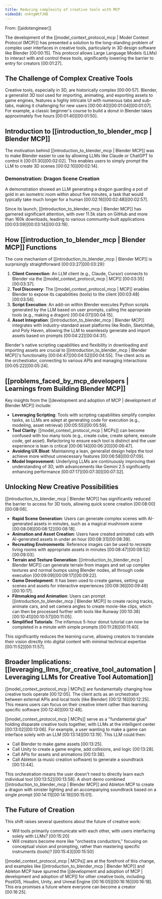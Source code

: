 ```yaml
---
title: Reducing complexity of creative tools with MCP
videoId: nnktgWtfJHE
---
```


From: [[aidotengineer]] <br/> 

The development of the [[model_context_protocol_mcp | Model Context Protocol (MCP)]] has presented a solution to the long-standing problem of complex user interfaces in creative tools, particularly in 3D design software like Blender <a class="yt-timestamp" data-t="00:00:15">[00:00:15]</a>. This protocol allows Large Language Models (LLMs) to interact with and control these tools, significantly lowering the barrier to entry for creators <a class="yt-timestamp" data-t="00:01:27">[00:01:27]</a>.

## The Challenge of Complex Creative Tools

Creative tools, especially in 3D, are historically complex <a class="yt-timestamp" data-t="00:00:57">[00:00:57]</a>. Blender, a generalist 3D tool used for importing, animating, and exporting assets to game engines, features a highly intricate UI with numerous tabs and sub-tabs, making it challenging for new users <a class="yt-timestamp" data-t="00:00:40">[00:00:40]</a><a class="yt-timestamp" data-t="00:01:04">[00:01:04]</a><a class="yt-timestamp" data-t="00:01:07">[00:01:07]</a>. For example, a classic beginner's course to build a donut in Blender takes approximately five hours <a class="yt-timestamp" data-t="00:01:40">[00:01:40]</a><a class="yt-timestamp" data-t="00:01:50">[00:01:50]</a>.

## Introduction to [[introduction_to_blender_mcp | Blender MCP]]

The motivation behind [[introduction_to_blender_mcp | Blender MCP]] was to make Blender easier to use by allowing LLMs like Claude or ChatGPT to control it <a class="yt-timestamp" data-t="00:01:30">[00:01:30]</a><a class="yt-timestamp" data-t="00:02:02">[00:02:02]</a>. This enables users to simply prompt the LLM to create 3D scenes <a class="yt-timestamp" data-t="00:02:10">[00:02:10]</a><a class="yt-timestamp" data-t="00:02:14">[00:02:14]</a>.

### Demonstration: Dragon Scene Creation
A demonstration showed an LLM generating a dragon guarding a pot of gold in an isometric room within about five minutes, a task that would typically take much longer for a human <a class="yt-timestamp" data-t="00:02:16">[00:02:16]</a><a class="yt-timestamp" data-t="00:02:48">[00:02:48]</a><a class="yt-timestamp" data-t="00:02:57">[00:02:57]</a>.

Since its launch, [[introduction_to_blender_mcp | Blender MCP]] has garnered significant attention, with over 11.5k stars on GitHub and more than 160k downloads, leading to various community-built applications <a class="yt-timestamp" data-t="00:03:09">[00:03:09]</a><a class="yt-timestamp" data-t="00:03:14">[00:03:14]</a><a class="yt-timestamp" data-t="00:03:19">[00:03:19]</a>.

## How [[introduction_to_blender_mcp | Blender MCP]] Functions

The core mechanism of [[introduction_to_blender_mcp | Blender MCP]] is surprisingly straightforward <a class="yt-timestamp" data-t="00:03:27">[00:03:27]</a><a class="yt-timestamp" data-t="00:03:29">[00:03:29]</a>:
1.  **Client Connection**: An LLM client (e.g., Claude, Cursor) connects to Blender via the [[model_context_protocol_mcp | MCP]] <a class="yt-timestamp" data-t="00:03:35">[00:03:35]</a><a class="yt-timestamp" data-t="00:03:37">[00:03:37]</a>.
2.  **Tool Discovery**: The [[model_context_protocol_mcp | MCP]] enables Blender to expose its capabilities (tools) to the client <a class="yt-timestamp" data-t="00:03:48">[00:03:48]</a><a class="yt-timestamp" data-t="00:03:56">[00:03:56]</a>.
3.  **Script Execution**: An add-on within Blender executes Python scripts generated by the LLM based on user prompts, calling the appropriate tools (e.g., making a dragon) <a class="yt-timestamp" data-t="00:04:07">[00:04:07]</a><a class="yt-timestamp" data-t="00:04:15">[00:04:15]</a>.
4.  **Asset Integration**: [[introduction_to_blender_mcp | Blender MCP]] integrates with industry-standard asset platforms like Rodin, Sketchfab, and Poly Haven, allowing the LLM to seamlessly generate and import assets based on prompts <a class="yt-timestamp" data-t="00:04:22">[00:04:22]</a><a class="yt-timestamp" data-t="00:04:31">[00:04:31]</a>.

Blender's native scripting capabilities and flexibility in downloading and importing assets are crucial to [[introduction_to_blender_mcp | Blender MCP]]'s functionality <a class="yt-timestamp" data-t="00:04:47">[00:04:47]</a><a class="yt-timestamp" data-t="00:04:52">[00:04:52]</a><a class="yt-timestamp" data-t="00:04:55">[00:04:55]</a>. The client acts as the orchestrator, connecting to various APIs and managing interactions <a class="yt-timestamp" data-t="00:05:22">[00:05:22]</a><a class="yt-timestamp" data-t="00:05:24">[00:05:24]</a>.

## [[problems_faced_by_mcp_developers | Learnings from Building Blender MCP]]

Key insights from the [[development and adoption of MCP | development of Blender MCP]] include:
*   **Leveraging Scripting**: Tools with scripting capabilities simplify complex tasks, as LLMs are adept at generating code for execution (e.g., modeling, asset retrieval) <a class="yt-timestamp" data-t="00:05:55">[00:05:55]</a><a class="yt-timestamp" data-t="00:05:59">[00:05:59]</a>.
*   **Tool Clarity**: [[model_context_protocol_mcp | MCPs]] can become confused with too many tools (e.g., create cube, create sphere, execute code, get asset). Refactoring to ensure each tool is distinct and the user experience is lean is critical <a class="yt-timestamp" data-t="00:06:14">[00:06:14]</a><a class="yt-timestamp" data-t="00:06:20">[00:06:20]</a><a class="yt-timestamp" data-t="00:06:47">[00:06:47]</a>.
*   **Avoiding UX Bloat**: Maintaining a lean, generalist design helps the tool achieve more without unnecessary features <a class="yt-timestamp" data-t="00:06:58">[00:06:58]</a><a class="yt-timestamp" data-t="00:07:09">[00:07:09]</a>.
*   **Model Improvement**: Underlying LLMs are continuously improving their understanding of 3D, with advancements like Gemini 2.5 significantly enhancing performance <a class="yt-timestamp" data-t="00:07:17">[00:07:17]</a><a class="yt-timestamp" data-t="00:07:30">[00:07:30]</a><a class="yt-timestamp" data-t="00:07:32">[00:07:32]</a>.

## Unlocking New Creative Possibilities

[[introduction_to_blender_mcp | Blender MCP]] has significantly reduced the barrier to access for 3D tools, allowing quick scene creation <a class="yt-timestamp" data-t="00:08:00">[00:08:00]</a><a class="yt-timestamp" data-t="00:08:06">[00:08:06]</a>.
*   **Rapid Scene Generation**: Users can generate complex scenes with AI-generated assets in minutes, such as a magical mushroom scene <a class="yt-timestamp" data-t="00:08:08">[00:08:08]</a><a class="yt-timestamp" data-t="00:08:12">[00:08:12]</a><a class="yt-timestamp" data-t="00:08:18">[00:08:18]</a>.
*   **Animation and Asset Creation**: Users have created animated cats with AI-generated assets in under an hour <a class="yt-timestamp" data-t="00:08:31">[00:08:31]</a><a class="yt-timestamp" data-t="00:08:39">[00:08:39]</a>.
*   **Recreating Environments**: Reference images can be used to recreate living rooms with appropriate assets in minutes <a class="yt-timestamp" data-t="00:08:47">[00:08:47]</a><a class="yt-timestamp" data-t="00:08:52">[00:08:52]</a><a class="yt-timestamp" data-t="00:09:03">[00:09:03]</a>.
*   **Terrain and Texture Generation**: [[introduction_to_blender_mcp | Blender MCP]] can generate terrain from images and set up complex textures and normal bumps using Blender nodes, all through code execution <a class="yt-timestamp" data-t="00:09:09">[00:09:09]</a><a class="yt-timestamp" data-t="00:09:17">[00:09:17]</a><a class="yt-timestamp" data-t="00:09:22">[00:09:22]</a>.
*   **Game Development**: It has been used to create games, setting up scenes and assets for interactive experiences <a class="yt-timestamp" data-t="00:09:36">[00:09:36]</a><a class="yt-timestamp" data-t="00:09:49">[00:09:49]</a><a class="yt-timestamp" data-t="00:10:17">[00:10:17]</a>.
*   **Filmmaking and Animation**: Users can prompt [[introduction_to_blender_mcp | Blender MCP]] to create racing tracks, animate cars, and set camera angles to create movie-like clips, which can then be processed further with tools like Runway <a class="yt-timestamp" data-t="00:10:38">[00:10:38]</a><a class="yt-timestamp" data-t="00:10:41">[00:10:41]</a><a class="yt-timestamp" data-t="00:10:57">[00:10:57]</a><a class="yt-timestamp" data-t="00:11:05">[00:11:05]</a>.
*   **Simplified Tutorials**: The infamous 5-hour donut tutorial can now be completed in a minute with simple prompts <a class="yt-timestamp" data-t="00:11:28">[00:11:28]</a><a class="yt-timestamp" data-t="00:11:40">[00:11:40]</a>.

This significantly reduces the learning curve, allowing creators to translate their vision directly into digital content with minimal technical expertise <a class="yt-timestamp" data-t="00:11:52">[00:11:52]</a><a class="yt-timestamp" data-t="00:11:57">[00:11:57]</a>.

## Broader Implications: [[leveraging_llms_for_creative_tool_automation | Leveraging LLMs for Creative Tool Automation]]

[[model_context_protocol_mcp | MCPs]] are fundamentally changing how creative tools operate <a class="yt-timestamp" data-t="00:12:05">[00:12:05]</a>. The client acts as an orchestrator between external APIs and local tools (like Blender) <a class="yt-timestamp" data-t="00:12:16">[00:12:16]</a><a class="yt-timestamp" data-t="00:12:25">[00:12:25]</a>. This means users can focus on their creative intent rather than learning specific software <a class="yt-timestamp" data-t="00:12:40">[00:12:40]</a><a class="yt-timestamp" data-t="00:12:48">[00:12:48]</a>.

[[model_context_protocol_mcp | MCPs]] serve as a "fundamental glue" holding disparate creative tools together, with LLMs at the intelligent center <a class="yt-timestamp" data-t="00:13:02">[00:13:02]</a><a class="yt-timestamp" data-t="00:13:06">[00:13:06]</a>. For example, a user wanting to make a game can interface solely with an LLM <a class="yt-timestamp" data-t="00:13:14">[00:13:14]</a><a class="yt-timestamp" data-t="00:13:19">[00:13:19]</a>. This LLM could then:
*   Call Blender to make game assets <a class="yt-timestamp" data-t="00:13:25">[00:13:25]</a>.
*   Call Unity to create a game engine, add collisions, and logic <a class="yt-timestamp" data-t="00:13:28">[00:13:28]</a>.
*   Call APIs for assets and animations <a class="yt-timestamp" data-t="00:13:38">[00:13:38]</a>.
*   Call Ableton (a music creation software) to generate a soundtrack <a class="yt-timestamp" data-t="00:13:44">[00:13:44]</a>.

This orchestration means the user doesn't need to directly learn each individual tool <a class="yt-timestamp" data-t="00:13:52">[00:13:52]</a><a class="yt-timestamp" data-t="00:13:58">[00:13:58]</a>. A short demo combined [[introduction_to_blender_mcp | Blender MCP]] and Ableton MCP to create a dragon with sinister lighting and an accompanying soundtrack based on a single prompt <a class="yt-timestamp" data-t="00:14:11">[00:14:11]</a><a class="yt-timestamp" data-t="00:14:19">[00:14:19]</a><a class="yt-timestamp" data-t="00:15:01">[00:15:01]</a>.

## The Future of Creation

This shift raises several questions about the future of creative work:
*   Will tools primarily communicate with each other, with users interfacing solely with LLMs? <a class="yt-timestamp" data-t="00:15:20">[00:15:20]</a>
*   Will creators become more like "orchestra conductors," focusing on conceptual vision and prompting, rather than mastering specific instruments (tools)? <a class="yt-timestamp" data-t="00:15:43">[00:15:43]</a><a class="yt-timestamp" data-t="00:15:50">[00:15:50]</a>

[[model_context_protocol_mcp | MCPs]] are at the forefront of this change, and examples like [[introduction_to_blender_mcp | Blender MCP]] and Ableton MCP have spurred the [[development and adoption of MCP | development and adoption of MCP]] for other creative tools, including PostGIS, Houdini, Unity, and Unreal Engine <a class="yt-timestamp" data-t="00:16:05">[00:16:05]</a><a class="yt-timestamp" data-t="00:16:16">[00:16:16]</a><a class="yt-timestamp" data-t="00:16:18">[00:16:18]</a>. This era promises a future where everyone can become a creator <a class="yt-timestamp" data-t="00:16:25">[00:16:25]</a>.